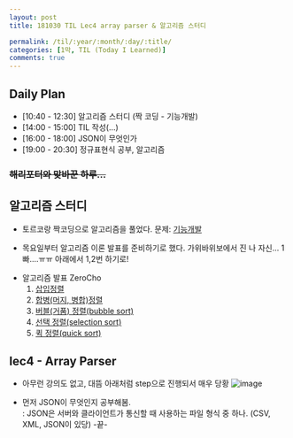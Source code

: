 ```yaml
---
layout: post
title: 181030 TIL Lec4 array parser & 알고리즘 스터디 

permalink: /til/:year/:month/:day/:title/
categories: [1막, TIL (Today I Learned)]
comments: true
---
```


## Daily Plan
- [10:40 - 12:30] 알고리즘 스터디 (짝 코딩 - 기능개발)
- [14:00 - 15:00] TIL 작성(...) 
- [16:00 - 18:00] JSON이 무엇인가
- [19:00 - 20:30] 정규표현식 공부, 알고리즘 

### ~~해리포터와 맞바꾼 하루...~~

## 알고리즘 스터디
- 토르코랑 짝코딩으로 알고리즘을 풀었다. 문제: [기능개발](https://gist.github.com/developersoom/acad3b5e323e7acee910e128ed72ac65)

- 목요일부터 알고리즘 이론 발표를 준비하기로 했다. 가위바위보에서 진 나 자신... 1빠....ㅠㅠ 아래에서 1,2번 하기로! 
* 알고리즘 발표 ZeroCho
    1. [삽입정렬](https://www.zerocho.com/category/Algorithm/post/57e39fca76a7850015e6944a)
    1. [합병(머지, 병합)정렬](https://www.zerocho.com/category/Algorithm/post/57ee1fc107c0b40015045cb4)
    1. [버블(거품) 정렬(bubble sort)](https://www.zerocho.com/category/Algorithm/post/57f67519799d150015511c38)
    1. [선택 정렬(selection sort)](https://www.zerocho.com/category/Algorithm/post/57f728c85141fc5fe4f4ca89)
    1. [퀵 정렬(quick sort)](https://www.zerocho.com/category/Algorithm/post/57f72d415141fc5fe4f4ca8b)

## lec4 - Array Parser
- 아무런 강의도 없고, 대뜸 아래처럼 step으로 진행되서 매우 당황
![image](https://user-images.githubusercontent.com/40848630/47760285-d0ec1b00-dcf6-11e8-96bb-c56944049359.png)

- 먼저 JSON이 무엇인지 공부해봄. <br>
: JSON은 서버와 클라이언트가 통신할 때 사용하는 파일 형식 중 하나. (CSV, XML, JSON이 있당) -끝-

